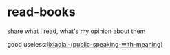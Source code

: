 # read-books
share what I read, what's my opinion about them

good useless:[lixiaolai-(public-speaking-with-meaning)](https://github.com/xueyuanhuang/public-speaking-with-meaning)
